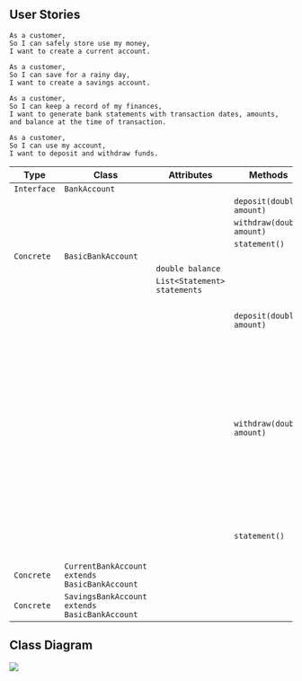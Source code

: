 ## User Stories

```
As a customer,
So I can safely store use my money,
I want to create a current account.

As a customer,
So I can save for a rainy day,
I want to create a savings account.

As a customer,
So I can keep a record of my finances,
I want to generate bank statements with transaction dates, amounts, and balance at the time of transaction.

As a customer,
So I can use my account,
I want to deposit and withdraw funds.
```

| Type        | Class                                         | Attributes                   | Methods                   | Scenario                      | Results                                          |
|-------------|-----------------------------------------------|------------------------------|---------------------------|-------------------------------|--------------------------------------------------|
| `Interface` | `BankAccount`                                 |                              |                           |                               |                                                  |
|             |                                               |                              | `deposit(double amount)`  |                               |                                                  |
|             |                                               |                              | `withdraw(double amount)` |                               |                                                  |
|             |                                               |                              | `statement()`             |                               |                                                  |
| `Concrete`  | `BasicBankAccount`                            |                              |                           |                               |                                                  |
|             |                                               | `double balance`             |                           |                               |                                                  |
|             |                                               | `List<Statement> statements` |                           |                               |                                                  |
|             |                                               |                              | `deposit(double amount)`  | if amount is negative         | print message and return balance                 |
|             |                                               |                              |                           | if amount is zero or positive | return new balance                               |
|             |                                               |                              | `withdraw(double amount)` | if amount is negative         | print message and return balance                 |
|             |                                               |                              |                           | if amount is zero or positive | return new balance                               |
|             |                                               |                              | `statement()`             |                               | return a String representation of the statements |
| `Concrete`  | `CurrentBankAccount extends BasicBankAccount` |                              |                           |                               |                                                  |
| `Concrete`  | `SavingsBankAccount extends BasicBankAccount` |                              |                           |                               |                                                  |

## Class Diagram
![](C:\Users\Redox\Desktop\boolean\java\day17\java-tdd-oop-bank-challenge\core-diagram.png)